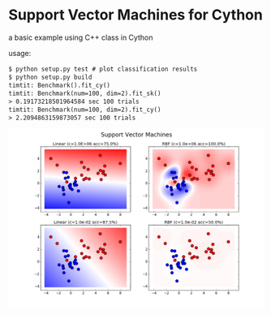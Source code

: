 # Support Vector Machines for Cython

a basic example using C++ class in Cython

usage:

```
$ python setup.py test # plot classification results
$ python setup.py build
timtit: Benchmark().fit_cy()
timtit: Benchmark(num=100, dim=2).fit_sk()
> 0.19173218501964584 sec 100 trials
timtit: Benchmark(num=100, dim=2).fit_cy()
> 2.2094863159873057 sec 100 trials
```

![svms](res/svms.png)